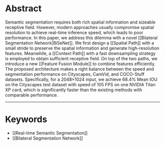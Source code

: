 # Abstract
Semantic segmentation requires both rich spatial information and sizeable receptive field. However, modern approaches usually compromise spatial resolution to achieve real-time inference speed, which leads to poor performance. In this paper, we address this dilemma with a novel [[Bilateral Segmentation Network|BiSeNet]]. We first design a [[Spatial Path]] with a small stride to preserve the spatial information and generate high-resolution features. Meanwhile, a [[Context Path]] with a fast downsampling strategy is employed to obtain sufficient receptive field. On top of the two paths, we introduce a new [[Feature Fusion Module]] to combine features efficiently. The proposed architecture makes a right balance between the speed and segmentation performance on Cityscapes, CamVid, and COCO-Stuff datasets. Specifically, for a 2048×1024 input, we achieve 68.4% Mean IOU on the Cityscapes test dataset with speed of 105 FPS on one NVIDIA Titan XP card, which is significantly faster than the existing methods with comparable performance.  

---

# Keywords
- [[Real-time Semantic Segmentation]]
- [[Bilateral Segmentation Network]]